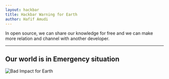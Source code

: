 ```yaml
---
layout: hackbar
title: Hackbar Warning for Earth
author: Hafif Amudi
---
```


In open source, we can share our knowledge for free and we can make more relation and channel with another developer.

---

## Our world is in Emergency situation

![Bad Impact for Earth]({{site.baseurl}}/assets/images/hafifAmudi.jpg)
